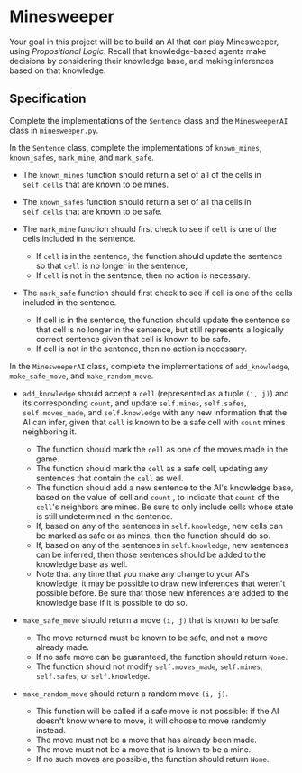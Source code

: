 # Minesweeper

Your goal in this project will be to build an AI that can play Minesweeper, using *Propositional Logic*. Recall that knowledge-based agents make decisions by considering their knowledge base, and making inferences based on that knowledge.


## Specification
Complete the implementations of the ```Sentence``` class and the ```MinesweeperAI``` class in ```minesweeper.py```.

In the ```Sentence``` class, complete the implementations of ```known_mines```, ```known_safes```, ```mark_mine```, and ```mark_safe```.
- The ```known_mines``` function should return a set of all of the cells in ```self.cells``` that are known to be mines.
- The ```known_safes``` function should return a set of all tha cells in ```self.cells``` that are known to be safe.
- The ```mark_mine``` function should first check to see if ```cell``` is one of the cells included in the sentence.
    - If ```cell``` is in the sentence, the function should update the sentence so that ```cell``` is no longer in the sentence, 
    - If ```cell``` is not in the sentence, then no action is necessary.

- The ```mark_safe``` function should first check to see if cell is one of the cells included in the sentence.
    - If cell is in the sentence, the function should update the sentence so that cell is no longer in the sentence, but still represents a logically correct sentence given that cell is known to be safe.
    - If cell is not in the sentence, then no action is necessary.

In the ```MinesweeperAI``` class, complete the implementations of ```add_knowledge```, ```make_safe_move```, and ```make_random_move```.
- ```add_knowledge``` should accept a ```cell``` (represented as a tuple ```(i, j)```) and its corresponding ```count```, and update ```self.mines```,
```self.safes```, ```self.moves_made```, and ```self.knowledge``` with any new information that the AI can infer, given that ```cell``` is known to be a safe cell with ```count``` mines neighboring it.
    - The function should mark the ```cell``` as one of the moves made in the game.
    - The function should mark the ```cell``` as a safe cell, updating any sentences that contain the ```cell``` as well.
    - The function should add a new sentence to the AI's knowledge base, based on the value of cell and ```count``` , to indicate that ```count``` of the ```cell```'s neighbors are mines. Be sure to only include cells whose state is still undetermined in the sentence.
    - If, based on any of the sentences in ```self.knowledge```, new cells can be marked as safe or as mines, then the function should do so.
    - If, based on any of the sentences in ```self.knowledge```, new sentences can be inferred, then those sentences should be added to the knowledge base as well.
    - Note that any time that you make any change to your AI's knowledge, it may be possible to draw new inferences that weren't possible before. Be sure that those new inferences are added to the knowledge base if it is possible to do so.

- ```make_safe_move``` should return a move ```(i, j)``` that is known to be safe.
    - The move returned must be known to be safe, and not a move already made.
    - If no safe move can be guaranteed, the function should return ```None```.
    - The function should not modify ```self.moves_made```, ```self.mines```, ```self.safes```, or ```self.knowledge```.

- ```make_random_move``` should return a random move ```(i, j)```.
    - This function will be called if a safe move is not possible: if the AI doesn't know where to move, it will choose to move randomly
    instead.
    - The move must not be a move that has already been made.
    - The move must not be a move that is known to be a mine.
    - If no such moves are possible, the function should return ```None```.